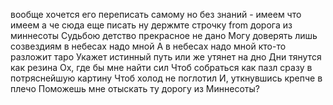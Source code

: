 вообще хочется его переписать самому
но без знаний - имеем что имеем
а че сюда еще писать
ну держмте строчку from дорога из миннесоты
Судьбою детство прекрасное не дано
Могу доверять лишь созвездиям в небесах надо мной
А в небесах надо мной кто-то разложит таро
Укажет истинный путь или же утянет на дно
Дни тянутся как резина
Ох, где бы мне найти сил
Чтоб собраться как пазл сразу в потряснейшую картину
Чтоб холод не поглотил
И, уткнувшись крепче в плечо
Поможешь мне отыскать ту дорогу из Миннесоты?
